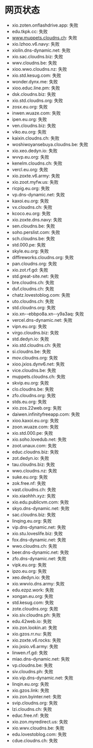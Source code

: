 # 网页状态
- xio.zoten.onflashdrive.app: 失败
- edu.tkpk.cc: 失败
- www.muppets.cloudns.ch: 失败
- xio.lzhoo.v6.navy: 失败
- xiolin.dns-dynamic.net: 失败
- xio.sac.cloudns.biz: 失败
- wwv.cloudns.be: 失败
- xioo.wwo.cloudns.nz: 失败
- xio.std.kesug.com: 失败
- wonder.dynx.me: 失败
- xioo.educ.line.pm: 失败
- dsk.cloudns.biz: 失败
- xio.std.cloudns.org: 失败
- zosx.eu.org: 失败
- inwen.wuaze.com: 失败
- ipen.eu.org: 失败
- ven.cloudns.biz: 失败
- viko.eu.org: 失败
- kaixin.cloudns.ch: 失败
- woshiwoyansebuya.cloudns.be: 失败
- xio.xeo.dedyn.io: 失败
- wvvp.eu.org: 失败
- kenelm.cloudns.ch: 失败
- vercl.eu.org: 失败
- xio.zoxte.v6.army: 失败
- xio.zoot.myfw.us: 失败
- ricpig.eu.org: 失败
- vp.dns-dynamic.net: 失败
- kaxoi.eu.org: 失败
- vx.cloudns.ch: 失败
- kcoco.eu.org: 失败
- xio.zoxte.dns.navy: 失败
- sen.cloudns.be: 失败
- soho.perslist.com: 失败
- sch.cloudns.be: 失败
- std.000.pe: 失败
- skyle.eu.org: 失败
- diffireworks.cloudns.org: 失败
- pan.cloudns.org: 失败
- xio.zot.rf.gd: 失败
- std.great-site.net: 失败
- bre.cloudns.ch: 失败
- duf.cloudns.ch: 失败
- chatz.lovestoblog.com: 失败
- uto.cloudns.ch: 失败
- std.cloudns.org: 失败
- xio.xn--ebbpo8a.xn--y9a3aq: 失败
- vercel.dns-dynamic.net: 失败
- vipn.eu.org: 失败
- virgo.cloudns.biz: 失败
- std.dedyn.io: 失败
- xio.std.cloudns.ch: 失败
- si.cloudns.be: 失败
- mov.cloudns.org: 失败
- xioo.jxios.dynv6.net: 失败
- vice.cloudns.be: 失败
- muppets.cloudns.ch: 失败
- skvip.eu.org: 失败
- clo.cloudns.be: 失败
- zfo.cloudns.org: 失败
- stds.eu.org: 失败
- xio.zos.22web.org: 失败
- daiwen.infinityfreeapp.com: 失败
- xioo.kaxoi.eu.org: 失败
- zoon.wuaze.com: 失败
- xio.std.000.pe: 失败
- xio.soho.lovedub.net: 失败
- zoot.unaux.com: 失败
- educ.cloudns.biz: 失败
- zot.dedyn.io: 失败
- tau.cloudns.biz: 失败
- wwo.cloudns.nz: 失败
- suke.eu.org: 失败
- zok.free.nf: 失败
- vast.cloudns.ch: 失败
- xio.xiaohhh.xyz: 失败
- xio.edu.publicvm.com: 失败
- skyo.dns-dynamic.net: 失败
- sac.cloudns.biz: 失败
- linqing.eu.org: 失败
- vip.dns-dynamic.net: 失败
- xio.stu.loveslife.biz: 失败
- fox.dns-dynamic.net: 失败
- wwo.cloudns.ch: 失败
- beer.dns-dynamic.net: 失败
- zfo.dns-dynamic.net: 失败
- vipk.eu.org: 失败
- ipzo.eu.org: 失败
- xeo.dedyn.io: 失败
- xio.wwvio.dns.army: 失败
- edu.ezpz.work: 失败
- xongan.eu.org: 失败
- std.kesug.com: 失败
- zote.cloudns.org: 失败
- xio.siv.cloudns.ph: 失败
- edu.42web.io: 失败
- xio.zon.lookin.at: 失败
- xio.gzos.rr.nu: 失败
- xio.zoxte.v6.rocks: 失败
- xio.jxsio.v6.army: 失败
- linwen.rf.gd: 失败
- miao.dns-dynamic.net: 失败
- vp.cloudns.be: 失败
- siv.cloudns.ph: 失败
- xio.vip.dns-dynamic.net: 失败
- linqin.eu.org: 失败
- xio.gzos.link: 失败
- xio.zon.byinter.net: 失败
- svip.cloudns.org: 失败
- lzi.cloudns.ch: 失败
- educ.free.nf: 失败
- xio.zon.myredirect.us: 失败
- xio.wwv.cloudns.be: 失败
- edu.lovestoblog.com: 失败
- cdue.cloudns.ch: 失败

